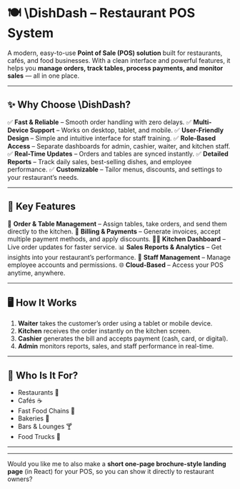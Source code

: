 # 🍽️ \DishDash – Restaurant POS System

A modern, easy-to-use **Point of Sale (POS) solution** built for restaurants, cafés, and food businesses.
With a clean interface and powerful features, it helps you **manage orders, track tables, process payments, and monitor sales** — all in one place.

---

## ✨ Why Choose \DishDash?

✅ **Fast & Reliable** – Smooth order handling with zero delays.
✅ **Multi-Device Support** – Works on desktop, tablet, and mobile.
✅ **User-Friendly Design** – Simple and intuitive interface for staff training.
✅ **Role-Based Access** – Separate dashboards for admin, cashier, waiter, and kitchen staff.
✅ **Real-Time Updates** – Orders and tables are synced instantly.
✅ **Detailed Reports** – Track daily sales, best-selling dishes, and employee performance.
✅ **Customizable** – Tailor menus, discounts, and settings to your restaurant’s needs.

---

## 🔑 Key Features

🍴 **Order & Table Management** – Assign tables, take orders, and send them directly to the kitchen.
🧾 **Billing & Payments** – Generate invoices, accept multiple payment methods, and apply discounts.
👨‍🍳 **Kitchen Dashboard** – Live order updates for faster service.
📊 **Sales Reports & Analytics** – Get insights into your restaurant’s performance.
👥 **Staff Management** – Manage employee accounts and permissions.
🌐 **Cloud-Based** – Access your POS anytime, anywhere.

---

## 🖥️ How It Works

1. **Waiter** takes the customer’s order using a tablet or mobile device.
2. **Kitchen** receives the order instantly on the kitchen screen.
3. **Cashier** generates the bill and accepts payment (cash, card, or digital).
4. **Admin** monitors reports, sales, and staff performance in real-time.

---
## 💼 Who Is It For?

* Restaurants 🍕
* Cafés ☕
* Fast Food Chains 🍔
* Bakeries 🥐
* Bars & Lounges 🍸
* Food Trucks 🚚

---
---

Would you like me to also make a **short one-page brochure-style landing page** (in React) for your POS, so you can show it directly to restaurant owners?

